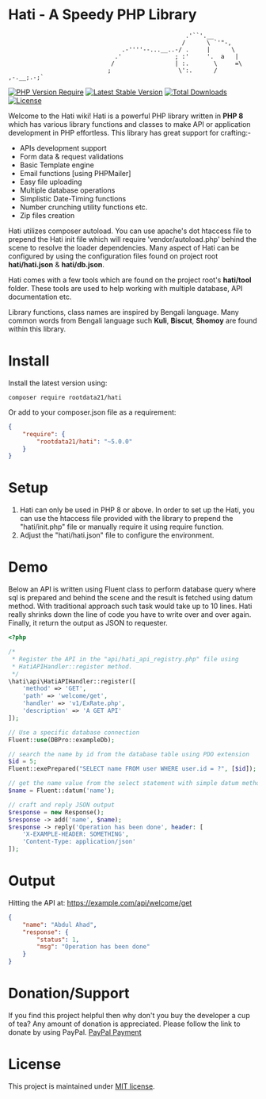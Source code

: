 # Hati - A Speedy PHP Library
                                                      .'``'.__
                                                     /      \ `'"-,
                                    .-''''--...__..-/ .     |      \
                                  .'               ; :'     '.  a   |
                                 /                 | :.       \     =\
                                ;                   \':.      /  ,-.__;.-;`

[![PHP Version Require](https://img.shields.io/badge/php-%3E%3D8.0-brightgreen?style=flat-square)](https://packagist.org/packages/rootdata21/hati)
[![Latest Stable Version](https://img.shields.io/packagist/v/rootdata21/hati.svg?style=flat-square)](https://packagist.org/packages/rootdata21/hati) 
[![Total Downloads](https://img.shields.io/packagist/dt/rootdata21/hati.svg?style=flat-square&color=blueviolet)](https://packagist.org/packages/rootdata21/hati) 
[![License](https://img.shields.io/badge/license-MIT-brightgreen.svg?style=flat-square&color=important)](https://packagist.org/packages/rootdata21/hati) 


Welcome to the Hati wiki! Hati is a powerful PHP library written in **PHP 8** which has various library functions and classes to make API or application development in PHP effortless. This library has great support for crafting:-
* APIs development support
* Form data & request validations
* Basic Template engine
* Email functions [using PHPMailer]
* Easy file uploading
* Multiple database operations
* Simplistic Date-Timing functions
* Number crunching utility functions etc.
* Zip files creation

Hati utilizes composer autoload. You can use apache's dot htaccess file to prepend the Hati init file which will require 'vendor/autoload.php' behind the scene to resolve the loader dependencies. Many aspect of Hati can be configured by using the configuration files found on project root **hati/hati.json** & **hati/db.json**. 

Hati comes with a few tools which are found on the project root's **hati/tool** folder. These tools are used to help working with multiple database, API documentation etc.

Library functions, class names are inspired by Bengali language. Many common words from Bengali language such **Kuli**, **Biscut**, **Shomoy** are found within this library.

# Install
Install the latest version using:
```shell
composer require rootdata21/hati
```

Or add to your composer.json file as a requirement:

```json
{
    "require": {
        "rootdata21/hati": "~5.0.0"
    }
}
```

# Setup
1. Hati can only be used in PHP 8 or above. In order to set up the Hati, you can use the htaccess file provided with the library to prepend the "hati/init.php" file or manually require it using require function.
2. Adjust the "hati/hati.json" file to configure the environment. 

# Demo
Below an API is written using Fluent class to perform database query where sql is prepared and behind the scene and the result is fetched using datum method. With traditional approach such task would take up to 10 lines. Hati really shrinks down the line of code you have to write over and over again. Finally, it return the output as JSON to requester.

```php
<?php

/*
 * Register the API in the "api/hati_api_registry.php" file using
 * HatiAPIHandler::register method.
 */
\hati\api\HatiAPIHandler::register([
	'method' => 'GET',
	'path' => 'welcome/get',
	'handler' => 'v1/ExRate.php',
	'description' => 'A GET API'
]);

// Use a specific database connection
Fluent::use(DBPro::exampleDb); 

// search the name by id from the database table using PDO extension
$id = 5;
Fluent::exePrepared("SELECT name FROM user WHERE user.id = ?", [$id]);

// get the name value from the select statement with simple datum method
$name = Fluent::datum('name');

// craft and reply JSON output
$response = new Response();
$response -> add('name', $name);
$response -> reply('Operation has been done', header: [
    'X-EXAMPLE-HEADER: SOMETHING',
    'Content-Type: application/json'
]);
```
# Output
Hitting the API at: https://example.com/api/welcome/get
```json
{
    "name": "Abdul Ahad",
    "response": {
        "status": 1,
        "msg": "Operation has been done"
    }
}
```

# Donation/Support
If you find this project helpful then why don't you buy the developer a cup of tea? Any amount of donation is appreciated. Please follow the link to donate by using PayPal.
[PayPal Payment](https://paypal.me/rootdata21?country.x=GB&locale.x=en_GB)

# License

This project is maintained under [MIT license](https://en.wikipedia.org/wiki/MIT_License).
